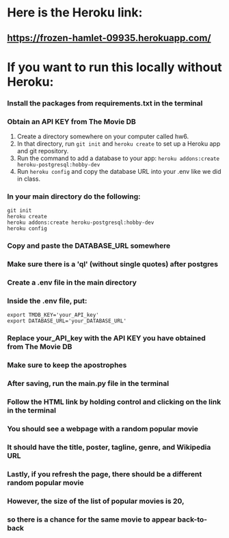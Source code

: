 # Here is the Heroku link:
## https://frozen-hamlet-09935.herokuapp.com/
# If you want to run this locally without Heroku:
### Install the packages from requirements.txt in the terminal
### Obtain an API KEY from The Movie DB
1.	Create a directory somewhere on your computer called hw6.
2.	In that directory, run `git init` and `heroku create` to set up a Heroku app and git repository.
3.	Run the command to add a database to your app: `heroku addons:create heroku-postgresql:hobby-dev`
4.	Run `heroku config` and copy the database URL into your .env like we did in class.
### In your main directory do the following:
```
git init
heroku create
heroku addons:create heroku-postgresql:hobby-dev
heroku config
```
### Copy and paste the DATABASE_URL somewhere
### Make sure there is a 'ql' (without single quotes) after postgres
### Create a .env file in the main directory
### Inside the .env file, put:
```
export TMDB_KEY='your_API_key'
export DATABASE_URL='your_DATABASE_URL'
```
### Replace your_API_key with the API KEY you have obtained from The Movie DB
### Make sure to keep the apostrophes
### After saving, run the main.py file in the terminal
### Follow the HTML link by holding control and clicking on the link in the terminal
### You should see a webpage with a random popular movie
### It should have the title, poster, tagline, genre, and Wikipedia URL
### Lastly, if you refresh the page, there should be a different random popular movie
### However, the size of the list of popular movies is 20,
### so there is a chance for the same movie to appear back-to-back